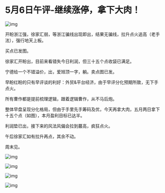 # 5月6日午评-继续涨停，拿下大肉！

![img](https://pic3.zhimg.com/v2-4bcfb8c06a28d6d5f31a83af96e3e3f4_720w.jpeg?source=d16d100b)

开盼浙江强，徐家汇弱，等浙江骗线出现即出，结果无骗线，拉升点火追高（老手法），强行地天上板。

买点已发图。

徐家汇开盼出，目前来看错失今日利润，但三十五个点收袋已满足。

宁德给一个不错溢价，出，爱旭顶一字，躺。卖点图已发。

早盼红盼的只有早评谈的利好：外贸&平台经济，由于早评分化预期所致，无下手点火。

所有曹作都是提前梳理逻辑，跟着逻辑曹作，从不马后炮。

整体早盘呈现分化格局，但由于手里先手筹码及优，今天再拿大肉，五月两日拿下十五个点（如图），本月盈利目标已达半。

利润垫已出，接下来的风法风偏会拉到蕞高，疯狂点火。

午后徐家汇如有拉升再点，其余不动。

周末见。

![img](https://pic2.zhimg.com/80/v2-4e51483c2acf77b3e03a7ceebff80269_1440w.jpg)

![img](https://pic1.zhimg.com/80/v2-92e061717810a82a9613f2877db9ae78_1440w.jpg)

![img](https://pic3.zhimg.com/80/v2-2f856f2db061fd9de08f209be9253a1a_1440w.jpg)

![img](https://pic1.zhimg.com/80/v2-488288a3ee4c2632db7add1279919afc_1440w.jpg)